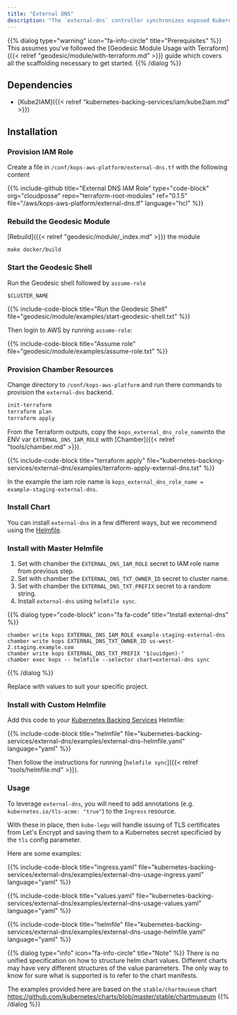 ```yaml
---
title: "External DNS"
description: "The `external-dns` controller synchronizes exposed Kubernetes `Services` and `Ingresses` with DNS providers like Route53."
---
```


{{% dialog type="warning" icon="fa-info-circle" title="Prerequisites" %}}
This assumes you've followed the [Geodesic Module Usage with Terraform]({{< relref "geodesic/module/with-terraform.md" >}}) guide which covers all the scaffolding necessary to get started.
{{% /dialog %}}

## Dependencies

* [Kube2IAM]({{< relref "kubernetes-backing-services/iam/kube2iam.md" >}})

## Installation

### Provision IAM Role

Create a file in `/conf/kops-aws-platform/external-dns.tf` with the following content

{{% include-github title="External DNS IAM Role" type="code-block" org="cloudposse" repo="terraform-root-modules" ref="0.1.5" file="/aws/kops-aws-platform/external-dns.tf" language="hcl" %}}

### Rebuild the Geodesic Module

[Rebuild]({{< relref "geodesic/module/_index.md" >}}) the module
```shell
make docker/build
```

### Start the Geodesic Shell

Run the Geodesic shell followed by `assume-role`
```shell
$CLUSTER_NAME
```

{{% include-code-block title="Run the Geodesic Shell" file="geodesic/module/examples/start-geodesic-shell.txt" %}}

Then login to AWS by running `assume-role`:

{{% include-code-block title="Assume role" file="geodesic/module/examples/assume-role.txt" %}}

### Provision Chamber Resources

Change directory to `/conf/kops-aws-platform` and run there commands to provision the `external-dns` backend.
```bash
init-terraform
terraform plan
terraform apply
```

From the Terraform outputs, copy the `kops_external_dns_role_name`into the ENV var `EXTERNAL_DNS_IAM_ROLE` with [Chamber]({{< relref "tools/chamber.md" >}}).

{{% include-code-block title="terraform apply" file="kubernetes-backing-services/external-dns/examples/terraform-apply-external-dns.txt" %}}

In the example the iam role name is `kops_external_dns_role_name = example-staging-external-dns`.

### Install Chart

You can install `external-dns` in a few different ways, but we recommend using the [Helmfile](https://github.com/cloudposse/helmfiles/blob/master/releases/external-dns.yaml).

### Install with Master Helmfile

1. Set with chamber the `EXTERNAL_DNS_IAM_ROLE` secret to IAM role name from previous step.
2. Set with chamber the `EXTERNAL_DNS_TXT_OWNER_ID` secret to cluster name.
3. Set with chamber the `EXTERNAL_DNS_TXT_PREFIX` secret to a random string.
4. Install `external-dns` using `helmfile sync`.

{{% dialog type="code-block" icon="fa fa-code" title="Install external-dns" %}}
```
chamber write kops EXTERNAL_DNS_IAM_ROLE example-staging-external-dns
chamber write kops EXTERNAL_DNS_TXT_OWNER_ID us-west-2.staging.example.com
chamber write kops EXTERNAL_DNS_TXT_PREFIX "$(uuidgen)-"
chamber exec kops -- helmfile --selector chart=external-dns sync
```
{{% /dialog %}}

Replace with values to suit your specific project.

### Install with Custom Helmfile

Add this code to your [Kubernetes Backing Services](/kubernetes-backing-services) Helmfile:

{{% include-code-block  title="helmfile" file="kubernetes-backing-services/external-dns/examples/external-dns-helmfile.yaml" language="yaml" %}}

Then follow the instructions for running [`helmfile sync`]({{< relref "tools/helmfile.md" >}}).

### Usage

To leverage `external-dns`, you will need to add annotations (e.g. `kubernetes.io/tls-acme: "true"`) to the `Ingress` resource.

With these in place, then `kube-lego` will handle issuing of TLS certificates from Let's Encrypt and saving them to a
Kubernetes secret specificied by the `tls` config parameter.

Here are some examples:

{{% include-code-block title="ingress.yaml" file="kubernetes-backing-services/external-dns/examples/external-dns-usage-ingress.yaml" language="yaml" %}}

{{% include-code-block title="values.yaml" file="kubernetes-backing-services/external-dns/examples/external-dns-usage-values.yaml" language="yaml" %}}

{{% include-code-block title="helmfile" file="kubernetes-backing-services/external-dns/examples/external-dns-usage-helmfile.yaml" language="yaml" %}}

{{% dialog type="info" icon="fa-info-circle" title="Note" %}}
There is no unified specification on how to structure helm chart values. Different charts may have very different structures of the value parameters. The only way to know for sure what is supported is to refer to the chart manifests.

The examples provided here are based on the `stable/chartmuseum` chart https://github.com/kubernetes/charts/blob/master/stable/chartmuseum
{{% /dialog %}}
